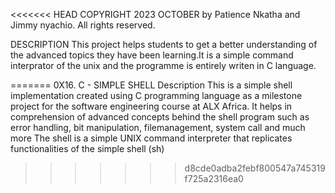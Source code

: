<<<<<<< HEAD
COPYRIGHT
2023 OCTOBER by Patience Nkatha and Jimmy nyachio. 
All rights reserved.

DESCRIPTION
This project helps students to get a better understanding of the advanced topics they have been learning.It is a simple command interprator of the unix and the programme is entirely writen in C language.


=======
							0X16. C - SIMPLE SHELL
								Description
This is a simple shell implementation created using C programming language as a milestone project for the software engineering course at ALX Africa.
It helps in comprehension of advanced concepts behind the shell program such as error handling, bit manipulation, filemanagement, system call and much more
The shell is a simple UNIX command interpreter that replicates functionalities of the simple shell (sh)
>>>>>>> d8cde0adba2febf800547a745319f725a2316ea0
